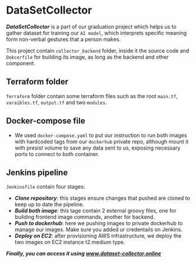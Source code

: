 # DataSetCollector
 
 ___DataSetCollector___ is a part of our graduation project which helps us to gather dataset for training our `AI model`, which interprets specific meaning form non-verbal gestures that a person makes. 

This project contain `collector_backend` folder, inside it the source code and `Dokcerfile` for building its image, as long as the backend and other component.

Terraform folder
-----------------
`Terraform` folder contain some terraform files such as the root `main.tf`, `varaibles.tf`, `output.tf` and two `modules`.


Docker-compose file
--------------------
- We used `docker-compose.yaml` to put our instruction to run both images with hardcoded tags from our `dockerhub` private repo, although mount it with presist volume to save any data sent to us, exposing necessary ports to connect to both container.

Jenkins pipeline
----------------
`Jenkinsfile` contain four stages:
- ___Clone repository___: this stages ensure changes that pushed are cloned to keep up to date the pipeline.
- ___Build both image___: this tage contain 2 external groovy files, one for building frontend image commands, another for backend.
- ___Push to dockerhub___: here we pushing images to private dockerhub to manage our images. Make sure you added ur credentails on Jenkins. 
- ___Deploy on EC2___: after provisioning AWS infrastructure, we deploy the two images on EC2 instance t2.medium type.

___Finally, you can access it using www.dataset-collector.online___ 


